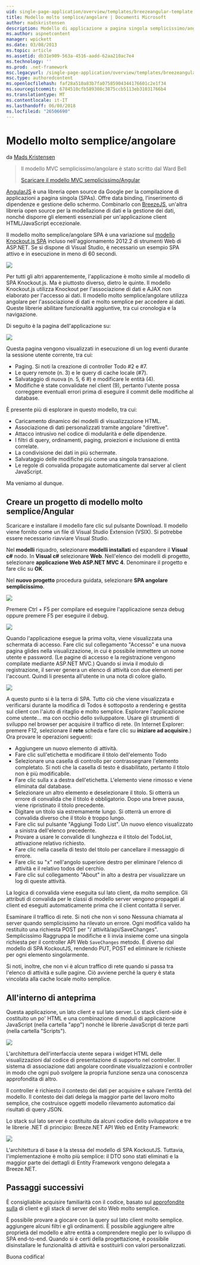 ```yaml
---
uid: single-page-application/overview/templates/breezeangular-template
title: Modello molto semplice/angolare | Documenti Microsoft
author: madskristensen
description: Modello di applicazione a pagina singola semplicissimo/angolare
ms.author: aspnetcontent
manager: wpickett
ms.date: 03/08/2013
ms.topic: article
ms.assetid: db31e909-563a-4516-aadd-62aa210ac7e4
ms.technology: ''
ms.prod: .net-framework
msc.legacyurl: /single-page-application/overview/templates/breezeangular-template
msc.type: authoredcontent
ms.openlocfilehash: faf28a510a83b7fa07585904344176601c2e1f34
ms.sourcegitcommit: 6784510cfb589308c3875ccb5113eb31031766b4
ms.translationtype: MT
ms.contentlocale: it-IT
ms.lasthandoff: 06/08/2018
ms.locfileid: "26506690"
---
```

<a name="breezeangular-template"></a>Modello molto semplice/angolare
====================
da [Mads Kristensen](https://github.com/madskristensen)

> Il modello MVC semplicissimo/angolare è stato scritto dal Ward Bell
> 
> [Scaricare il modello MVC semplicissimo/Angular](https://go.microsoft.com/fwlink/?LinkId=286437)


[AngularJS](http://angularjs.org) è una libreria open source da Google per la compilazione di applicazioni a pagina singola (SPAs). Offre data binding, l'inserimento di dipendenze e gestione dello schermo. Combinarlo con [BreezeJS](http://www.breezejs.com/?utm_source=ms-spa), un'altra libreria open source per la modellazione di dati e la gestione dei dati, nonché disporre gli elementi essenziali per un'applicazione client HTML/JavaScript eccezionale.

Il modello molto semplice/angolare SPA è una variazione sul [modello Knockout.js SPA](../introduction/knockoutjs-template.md) incluso nell'aggiornamento 2012.2 di strumenti Web di ASP.NET. Se si dispone di Visual Studio, è necessario un esempio SPA attivo e in esecuzione in meno di 60 secondi.

![](http://www.breezejs.com/sites/all/images/spa-template/NgRunningTodoPage.png)

Per tutti gli altri apparentemente, l'applicazione è molto simile al modello di SPA Knockout.js. Ma è piuttosto diverso, dietro le quinte. Il modello Knockout.js utilizza Knockout per l'associazione di dati e AJAX non elaborato per l'accesso ai dati. Il modello molto semplice/angolare utilizza angolare per l'associazione di dati e molto semplice per accedere ai dati. Queste librerie abilitare funzionalità aggiuntive, tra cui cronologia e la navigazione.

Di seguito è la pagina dell'applicazione su:

![](http://www.breezejs.com/sites/all/images/spa-template/NgRunningAboutPage.png)

Questa pagina vengono visualizzati in esecuzione di un log eventi durante la sessione utente corrente, tra cui:

- Paging. Si noti la creazione di controller Todo #2 e #7.
- Le query remote (n. 3) e le query di cache locale (#7).
- Salvataggio di nuova (n. 5, 6 #) e modificare le entità (4).
- Modifiche è state convalidate nel client (9), pertanto l'utente possa correggere eventuali errori prima di eseguire il commit delle modifiche al database.

È presente più di esplorare in questo modello, tra cui:

- Caricamento dinamico dei modelli di visualizzazione HTML.
- Associazione di dati personalizzati tramite angolare "direttive".
- Attacco intrusivo nel codice di modularità e delle dipendenze.
- I filtri di query, ordinamenti, paging, proiezioni e inclusione di entità correlate.
- La condivisione dei dati in più schermate.
- Salvataggio delle modifiche più come una singola transazione.
- Le regole di convalida propagate automaticamente dal server al client JavaScript.

Ma veniamo al dunque.

## <a name="create-a-breezeangular-template-project"></a>Creare un progetto di modello molto semplice/Angular

Scaricare e installare il modello fare clic sul pulsante Download. Il modello viene fornito come un file di Visual Studio Extension (VSIX). Si potrebbe essere necessario riavviare Visual Studio.

Nel **modelli** riquadro, selezionare **modelli installati** ed espandere il **Visual c#** nodo. In **Visual c#** selezionare **Web**. Nell'elenco dei modelli di progetto, selezionare **applicazione Web ASP.NET MVC 4**. Denominare il progetto e fare clic su **OK**.

Nel **nuovo progetto** procedura guidata, selezionare **SPA angolare semplicissimo**.

![](http://www.breezejs.com/sites/all/images/spa-template/SelectBreezeNgSpaTemplate.png)

Premere Ctrl + F5 per compilare ed eseguire l'applicazione senza debug oppure premere F5 per eseguire il debug.

![](http://www.breezejs.com/sites/all/images/spa-template/ZephyrLogin.png)

Quando l'applicazione esegue la prima volta, viene visualizzata una schermata di accesso. Fare clic sul collegamento "Accesso" e una nuova pagina glides nella visualizzazione, in cui è possibile immettere un nome utente e password. (Le pagine di accesso e la registrazione vengono compilate mediante ASP.NET MVC.) Quando si invia il modulo di registrazione, il server genera un elenco di attività con due elementi per l'account. Quindi li presenta all'utente in una nota di colore giallo.

![](http://www.breezejs.com/sites/all/images/spa-template/TodoList.png)

A questo punto si è la terra di SPA. Tutto ciò che viene visualizzata e verificarsi durante la modifica di Todos è sottoposto a rendering e gestita sul client con l'aiuto di ritaglio e molto semplice. Esplorare l'applicazione come utente... ma con occhio dello sviluppatore. Usare gli strumenti di sviluppo nel browser per acquisire il traffico di rete. (In Internet Explorer: premere F12, selezionare il **rete** scheda e fare clic su **iniziare ad acquisire**.) Ora provare le operazioni seguenti:

- Aggiungere un nuovo elemento di attività.
- Fare clic sull'etichetta e modificare il titolo dell'elemento Todo
- Selezionare una casella di controllo per contrassegnare l'elemento completato. Si noti che la casella di testo è disabilitato, pertanto il titolo non è più modificabile.
- Fare clic sulla x a destra dell'etichetta. L'elemento viene rimosso e viene eliminata dal database.
- Selezionare un altro elemento e deselezionare il titolo. Si otterrà un errore di convalida che il titolo è obbligatorio. Dopo una breve pausa, viene ripristinato il titolo precedente.
- Digitare un titolo sia estremamente lungo. Si otterrà un errore di convalida diverso che il titolo è troppo lungo.
- Fare clic sul pulsante "Aggiungi Todo List". Un nuovo elenco visualizzato a sinistra dell'elenco precedente.
- Provare a usare le convalide di lunghezza e il titolo del TodoList, attivazione relativo richiesto.
- Fare clic nella casella di testo del titolo per cancellare il messaggio di errore.
- Fare clic su "x" nell'angolo superiore destro per eliminare l'elenco di attività e il relativo todos del cerchio.
- Fare clic sul collegamento "About" in alto a destra per visualizzare un log di queste attività.

La logica di convalida viene eseguita sul lato client, da molto semplice. Gli attributi di convalida per le classi di modello server vengono propagati al client ed eseguiti automaticamente prima che il client contatta il server.

Esaminare il traffico di rete. Si noti che non vi sono Nessuna chiamata al server quando semplicissimo ha rilevato un errore. Ogni modifica valido ha restituito una richiesta POST per "/ attività/api/SaveChanges". Semplicissimo Raggruppa le modifiche e li invia insieme come una singola richiesta per il controller API Web `SaveChanges` metodo. È diverso dal modello di SPA KockoutJS, rendendo PUT, POST ed eliminare le richieste per ogni elemento singolarmente.

Si noti, inoltre, che non vi è alcun traffico di rete quando si passa tra l'elenco di attività e sulle pagine. Ciò avviene perché la query è stata vincolata alla cache locale molto semplice.

## <a name="peek-inside"></a>All'interno di anteprima

Questa applicazione, un lato client e sul lato server. Lo stack client-side è costituito un po' HTML e una combinazione di moduli di applicazione JavaScript (nella cartella "app") nonché le librerie JavaScript di terze parti (nella cartella "Scripts").

![](http://www.breezejs.com/sites/all/images/spa-template/NgClientArchitecture2.png)

L'architettura dell'interfaccia utente separa i widget HTML delle visualizzazioni dal codice di presentazione di supporto nel controller. Il sistema di associazione dati angolare coordinate visualizzazioni e controller in modo che ogni può svolgere la propria funzione senza una conoscenza approfondita di altro.

Il controller è richiesto il contesto dei dati per acquisire e salvare l'entità del modello. Il contesto dei dati delega la maggior parte del lavoro molto semplice, che costruisce oggetti modello rilevamento automatico dai risultati di query JSON.

Lo stack sul lato server è costituito da alcuni codice dello sviluppatore e tre le librerie .NET di principio: Breeze.NET API Web ed Entity Framework:

![](http://www.breezejs.com/sites/all/images/spa-template/ServerArchitecture.png)

L'architettura di base è la stessa del modello di SPA KockoutJS. Tuttavia, l'implementazione è molto più semplice: il DTO sono stati eliminati e la maggior parte dei dettagli di Entity Framework vengono delegata a Breeze.NET.

## <a name="next-steps"></a>Passaggi successivi

È consigliabile acquisire familiarità con il codice, basato sul [approfondite sulla](http://www.breezejs.com/ng-spa-template?utm_source=ms-spa) di client e gli stack di server del sito Web molto semplice.

È possibile provare a giocare con la query sul lato client molto semplice. aggiungere alcuni filtri e gli ordinamenti. È possibile aggiungere altre proprietà del modello e altre entità a comprendere meglio per lo sviluppo di SPA end-to-end. Quando si è certi della progettazione, è possibile disinstallare le funzionalità di attività e sostituirli con valori personalizzati.

Buona codifica!
